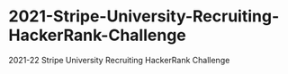 # 2021-Stripe-University-Recruiting-HackerRank-Challenge
2021-22 Stripe University Recruiting HackerRank Challenge
